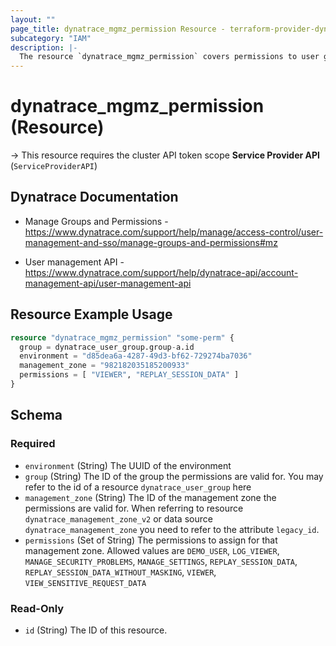 ```yaml
---
layout: ""
page_title: dynatrace_mgmz_permission Resource - terraform-provider-dynatrace"
subcategory: "IAM"
description: |-
  The resource `dynatrace_mgmz_permission` covers permissions to user groups / management zones within managed environments
---
```


# dynatrace_mgmz_permission (Resource)

-> This resource requires the cluster API token scope **Service Provider API** (`ServiceProviderAPI`)

## Dynatrace Documentation

- Manage Groups and Permissions - https://www.dynatrace.com/support/help/manage/access-control/user-management-and-sso/manage-groups-and-permissions#mz

- User management API - https://www.dynatrace.com/support/help/dynatrace-api/account-management-api/user-management-api


## Resource Example Usage

```terraform
resource "dynatrace_mgmz_permission" "some-perm" {
  group = dynatrace_user_group.group-a.id
  environment = "d85dea6a-4287-49d3-bf62-729274ba7036"
  management_zone = "982182035185200933"
  permissions = [ "VIEWER", "REPLAY_SESSION_DATA" ]
}
```

<!-- schema generated by tfplugindocs -->
## Schema

### Required

- `environment` (String) The UUID of the environment
- `group` (String) The ID of the group the permissions are valid for. You may refer to the id of a resource `dynatrace_user_group` here
- `management_zone` (String) The ID of the management zone the permissions are valid for. When referring to resource `dynatrace_management_zone_v2` or data source `dynatrace_management_zone` you need to refer to the attribute `legacy_id`.
- `permissions` (Set of String) The permissions to assign for that management zone. Allowed values are `DEMO_USER`, `LOG_VIEWER`, `MANAGE_SECURITY_PROBLEMS`, `MANAGE_SETTINGS`, `REPLAY_SESSION_DATA`, `REPLAY_SESSION_DATA_WITHOUT_MASKING`, `VIEWER`, `VIEW_SENSITIVE_REQUEST_DATA`

### Read-Only

- `id` (String) The ID of this resource.
 